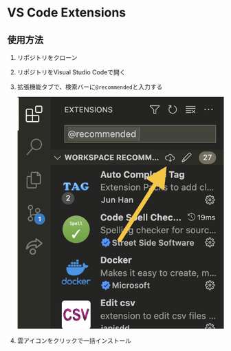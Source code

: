 # VS Code Extensions

## 使用方法

1. リポジトリをクローン

1. リポジトリをVisual Studio Codeで開く

1. 拡張機能タブで、検索バーに`@recommended`と入力する

   ![untitled](images/untitled.png)

1. 雲アイコンをクリックで一括インストール

